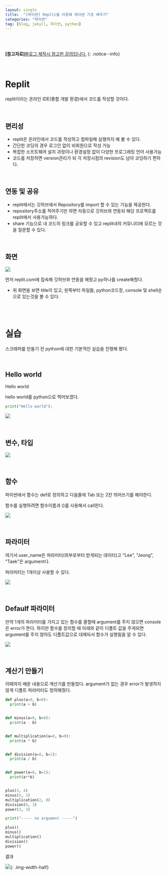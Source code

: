 ```yaml
---
layout: single
title:  "[파이썬] Replti을 이용해 파이썬 기초 배우기"
categories: "파이썬"
tag: [blog, jekyll, 파이썬, python]
---
```

<br><br>

**[참고자료]**[블로그 제작시 참고한 강의입니다.](https://nomadcoders.co/python-for-beginners)
{: .notice--info}

<br>

# Replit

replit이라는 온라인 IDE(통합 개발 환경)에서 코드를 작성할 것이다.

<br>

## 편리성

- replit은 온라인에서 코드를 작성하고 컴파일해 실행까지 해 볼 수 있다.
- 간단한 코딩의 경우 로그인 없이 비회원으로 작성 가능
- 복잡한 소프트웨어 설치 과정이나 환경설정 없이 다양한 프로그래밍 언어 사용가능
- 코드를 저장하면 version관리가 되 각 저장시점의 revision도 남아 코딩하기 편하다.

<br>

## 연동 및 공유

- replit에서는 깃허브에서 Repository를 import 할 수 있는 기능을 제공한다.
- repository주소를 적어주기만 하면 자동으로 깃허브와 연동되 해당 프로젝트를 replit에서 사용가능하다.
- share 기능으로 내 코드의 링크를 공유할 수 있고 replit내의 커뮤니티에 모르는 것을 질문할 수 있다.

<br>

## 화면

![](/images/webScrapper_py/1.png)

먼저 replit.com에 접속해 깃허브와 연동을 해줬고 py하나를 create해줬다.

- 위 화면을 보면 title이 있고, 왼쪽부터 파일들, python코드창, console 및 shell순으로 있는것을 볼 수 있다.

<br><br>

# 실습

스크래퍼를 만들기 전 python에 대한 기본적인 실습을 진행해 봤다.

<br>

## Hello world

Hello world

hello world를 python으로 찍어보겠다.

```python
print("Hello world");
```

![](/images/webScrapper_py/2.png)

<br>

## 변수, 타입

![](/images/webScrapper_py/3.png)

<br>

## 함수

파이썬에서 함수는 def로 정의하고 다음줄에 Tab 또는 2칸 띄어쓰기를 해야한다.

함수를 실행하려면 함수이름과 ()를 사용해서 call한다.


![](/images/webScrapper_py/4.png)

<br>

## 파라미터

여기서 user_name은 파라미터(외부로부터 받게되는 데이터)고 "Lee", "Jeong", "Taek"은 argument다.

파라미터는 1개이상 사용할 수 있다.

![](/images/webScrapper_py/5.png)

<br>

## Defaulf 파라미터

만약 1개의 파라미터를 가지고 있는 함수를 콜할때 argument를 주지 않으면 console은 error가 뜬다. 하지만 함수를 정의할 때 아레와 같이 디폴트 값을 주게되면 argument를 주지 않아도 디폴트값으로 대체되서 함수가 실행됨을 알 수 있다.

![](/images/webScrapper_py/6.png)

<br>

## 계산기 만들기

이때까지 배운 내용으로 계산기를 만들었다. argument가 없는 경우 error가 발생하지않게 디폴트 파라미터도 정의해줬다.

```py
def plus(a=0, b=0):
  print(a + b)


def minus(a=0, b=0):
  print(a - b)


def multiplication(a=0, b=0):
  print(a * b)


def division(a=0, b=1):
  print(a / b)


def power(a=0, b=1):
  print(a**b)


plus(3, 4)
minus(5, 3)
multiplication(2, 8)
division(6, 3)
power(3, 3)

print("----- no argument -----")

plus()
minus()
multiplication()
division()
power()
```

결과

![](/images/webScrapper_py/7.png){: .img-width-half}
